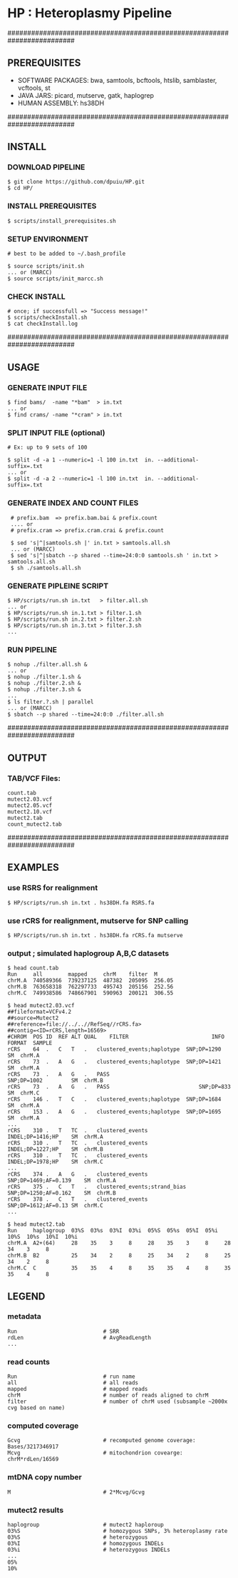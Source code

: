 # HP : Heteroplasmy Pipeline # 

#########################################################################

## PREREQUISITES ##

  * SOFTWARE PACKAGES: bwa, samtools, bcftools, htslib, samblaster, vcftools, st
  * JAVA JARS:         picard, mutserve, gatk, haplogrep
  * HUMAN ASSEMBLY:    hs38DH

#########################################################################

## INSTALL ## 

### DOWNLOAD PIPELINE ###

    $ git clone https://github.com/dpuiu/HP.git
    $ cd HP/

### INSTALL PREREQUISITES ###
    
    $ scripts/install_prerequisites.sh

### SETUP ENVIRONMENT ###
    
    # best to be added to ~/.bash_profile

    $ source scripts/init.sh
    ... or (MARCC)
    $ source scripts/init_marcc.sh

### CHECK INSTALL ###
  
    # once; if successfull => "Success message!"
    $ scripts/checkInstall.sh
    $ cat checkInstall.log

#########################################################################

## USAGE ##

### GENERATE INPUT FILE  ###

    $ find bams/  -name "*bam"  > in.txt
    ... or
    $ find crams/ -name "*cram" > in.txt

### SPLIT INPUT FILE (optional) ###
   
    # Ex: up to 9 sets of 100

    $ split -d -a 1 --numeric=1 -l 100 in.txt  in. --additional-suffix=.txt
    ... or
    $ split -d -a 2 --numeric=1 -l 100 in.txt  in. --additional-suffix=.txt
   
### GENERATE INDEX AND COUNT FILES ###

     # prefix.bam  => prefix.bam.bai & prefix.count 
     .... or 
     # prefix.cram => prefix.cram.crai & prefix.count 

     $ sed 's|^|samtools.sh |' in.txt > samtools.all.sh
     ... or (MARCC)
     $ sed 's|^|sbatch --p shared --time=24:0:0 samtools.sh ' in.txt > samtools.all.sh
     $ sh ./samtools.all.sh

### GENERATE PIPLEINE SCRIPT ###

    $ HP/scripts/run.sh in.txt   > filter.all.sh
    ... or
    $ HP/scripts/run.sh in.1.txt > filter.1.sh
    $ HP/scripts/run.sh in.2.txt > filter.2.sh
    $ HP/scripts/run.sh in.3.txt > filter.3.sh
    ...

### RUN PIPELINE  ###

    $ nohup ./filter.all.sh &
    ... or
    $ nohup ./filter.1.sh &
    $ nohup ./filter.2.sh &
    $ nohup ./filter.3.sh &
    ...
    $ ls filter.?.sh | parallel
    ... or (MARCC)
    $ sbatch --p shared --time=24:0:0 ./filter.all.sh

#########################################################################

## OUTPUT ##

### TAB/VCF Files: ###

    count.tab 
    mutect2.03.vcf
    mutect2.05.vcf
    mutect2.10.vcf
    mutect2.tab
    count_mutect2.tab

#########################################################################

## EXAMPLES ##

### use RSRS for realignment ###

    $ HP/scripts/run.sh in.txt . hs38DH.fa RSRS.fa

### use rCRS for realignment, mutserve for SNP calling ###

    $ HP/scripts/run.sh in.txt . hs38DH.fa rCRS.fa mutserve

### output ; simulated haplogroup A,B,C datasets ###

    $ head count.tab 
    Run     all        mapped     chrM    filter  M
    chrM.A  740589366  739237125  487382  205095  256.05
    chrM.B  763658318  762297733  495743  205156  252.56
    chrM.C  749938586  748667901  590963  200121  306.55

    $ head mutect2.03.vcf 
    ##fileformat=VCFv4.2
    ##source=Mutect2
    ##reference=file://../..//RefSeq//rCRS.fa>
    ##contig=<ID=rCRS,length=16569>
    #CHROM	POS	ID	REF	ALT	QUAL	FILTER	                        INFO	                FORMAT	SAMPLE
    rCRS	64	.	C	T	.	clustered_events;haplotype	SNP;DP=1290	        SM	chrM.A
    rCRS	73	.	A	G	.	clustered_events;haplotype	SNP;DP=1421	        SM	chrM.A
    rCRS	73	.	A	G	.	PASS	                        SNP;DP=1002	        SM	chrM.B
    rCRS	73	.	A	G	.	PASS	                        SNP;DP=833	        SM	chrM.C
    rCRS	146	.	T	C	.	clustered_events;haplotype	SNP;DP=1684	        SM	chrM.A
    rCRS	153	.	A	G	.	clustered_events;haplotype	SNP;DP=1695	        SM	chrM.A
    ...
    rCRS	310	.	T	TC	.	clustered_events	        INDEL;DP=1416;HP	SM	chrM.A
    rCRS	310	.	T	TC	.	clustered_events	        INDEL;DP=1227;HP	SM	chrM.B
    rCRS	310	.	T	TC	.	clustered_events	        INDEL;DP=1978;HP	SM	chrM.C
    ...
    rCRS	374	.	A	G	.	clustered_events	        SNP;DP=1469;AF=0.139	SM	chrM.A
    rCRS	375	.	C	T	.	clustered_events;strand_bias	SNP;DP=1250;AF=0.162	SM	chrM.B
    rCRS	378	.	C	T	.	clustered_events	        SNP;DP=1612;AF=0.13	SM	chrM.C
    ...
 
    $ head mutect2.tab
    Run     haplogroup  03%S  03%s  03%I  03%i  05%S  05%s  05%I  05%i  10%S  10%s  10%I  10%i
    chrM.A  A2+(64)     28    35    3     8     28    35    3     8     28    34    3     8
    chrM.B  B2          25    34    2     8     25    34    2     8     25    34    2     8
    chrM.C  C           35    35    4     8     35    35    4     8     35    35    4     8

## LEGEND ##

### metadata ###
    Run                           # SRR
    rdLen                         # AvgReadLength
    ...

### read counts ###
    Run                           # run name
    all                           # all reads 
    mapped                        # mapped reads	
    chrM                          # number of reads aligned to chrM
    filter                        # number of chrM used (subsample ~2000x cvg based on name)

### computed coverage ###
    Gcvg                          # recomputed genome coverage: Bases/3217346917
    Mcvg                          # mitochondrion covearge: chrM*rdLen/16569

### mtDNA copy number ###
    M                             # 2*Mcvg/Gcvg

### mutect2 results ###
    haplogroup                    # mutect2 haploroup
    03%S                          # homozygous SNPs, 3% heteroplasmy rate
    03%S                          # heterozygous
    03%I                          # homozygous INDELs
    03%i                          # heterozygous INDELs
    ...
    05%
    10%

